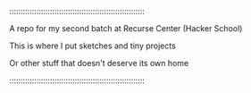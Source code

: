 ::::::::::::::::::::::::::::::::::::::::::::::::::::::::::::

A repo for my second batch at Recurse Center (Hacker School)

This is where I put sketches and tiny projects

Or other stuff that doesn't deserve its own home

::::::::::::::::::::::::::::::::::::::::::::::::::::::::::::









